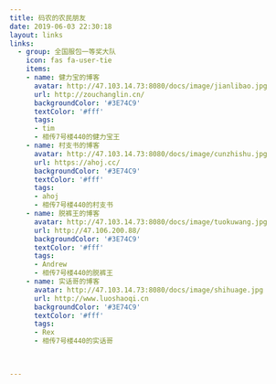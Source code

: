 ```yaml
---
title: 码农的农民朋友
date: 2019-06-03 22:30:18
layout: links
links:
  - group: 全国服包一等奖大队
    icon: fas fa-user-tie
    items:
    - name: 健力宝的博客
      avatar: http://47.103.14.73:8080/docs/image/jianlibao.jpg
      url: http://zouchanglin.cn/
      backgroundColor: '#3E74C9'
      textColor: '#fff'
      tags:
      - tim
      - 相传7号楼440的健力宝王
    - name: 村支书的博客
      avatar: http://47.103.14.73:8080/docs/image/cunzhishu.jpg
      url: https://ahoj.cc/
      backgroundColor: '#3E74C9'
      textColor: '#fff'
      tags:
      - ahoj
      - 相传7号楼440的村支书
    - name: 脱裤王的博客
      avatar: http://47.103.14.73:8080/docs/image/tuokuwang.jpg
      url: http://47.106.200.88/
      backgroundColor: '#3E74C9'
      textColor: '#fff'
      tags:
      - Andrew
      - 相传7号楼440的脱裤王
    - name: 实话哥的博客
      avatar: http://47.103.14.73:8080/docs/image/shihuage.jpg
      url: http://www.luoshaoqi.cn
      backgroundColor: '#3E74C9'
      textColor: '#fff'
      tags:
      - Rex
      - 相传7号楼440的实话哥


  
---
```


